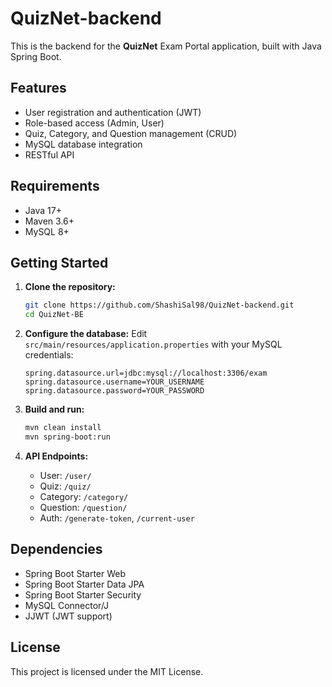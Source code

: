 # QuizNet-backend

This is the backend for the **QuizNet** Exam Portal application, built with Java Spring Boot.

## Features

- User registration and authentication (JWT)
- Role-based access (Admin, User)
- Quiz, Category, and Question management (CRUD)
- MySQL database integration
- RESTful API

## Requirements

- Java 17+
- Maven 3.6+
- MySQL 8+

## Getting Started

1. **Clone the repository:**
   ```bash
   git clone https://github.com/ShashiSal98/QuizNet-backend.git
   cd QuizNet-BE
   ```

2. **Configure the database:**
   Edit `src/main/resources/application.properties` with your MySQL credentials:
   ```
   spring.datasource.url=jdbc:mysql://localhost:3306/exam
   spring.datasource.username=YOUR_USERNAME
   spring.datasource.password=YOUR_PASSWORD
   ```

3. **Build and run:**
   ```bash
   mvn clean install
   mvn spring-boot:run
   ```

4. **API Endpoints:**
   - User: `/user/`
   - Quiz: `/quiz/`
   - Category: `/category/`
   - Question: `/question/`
   - Auth: `/generate-token`, `/current-user`

## Dependencies

- Spring Boot Starter Web
- Spring Boot Starter Data JPA
- Spring Boot Starter Security
- MySQL Connector/J
- JJWT (JWT support)

## License

This project is licensed under the MIT License.
